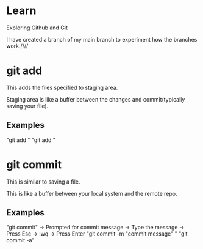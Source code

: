 # Learn

Exploring Github and Git

I have created a branch of my main branch to experiment how the branches work.////

# git add

This adds the files specified to staging area.

Staging area is like a buffer between the changes and commit(typically saving your file).

## Examples

"git add <filename>"
"git add <directory>"

# git commit

This is similar to saving a file.

This is like a buffer between your local system and the remote repo.

## Examples

"git commit" -> Prompted for commit message -> Type the message -> Press Esc -> :wq -> Press Enter
"git commit -m "commit message" "
"git commit -a"
